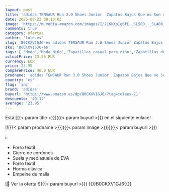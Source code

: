 ```yaml
---
layout: post
title: 'adidas TENSAUR Run 3.0 Shoes Junior  Zapatos Bajos Que no Son de fútbol Unisex Adulto  Clear Pink/Cloud White/Pulse Magenta  38 EU'
date: 2025-08-22 00:19:03
image: 'https://m.media-amazon.com/images/I/21KkXpIg6fL._SL500_._SL400_.jpg'
comments: true
category: ofertas
author: 'tole.es'
slug: 'B0CKXV1GJ6-es adidas TENSAUR Run 3.0 Shoes Junior Zapatos Bajos Que no...'
sku: 'B0CKXV1GJ6-es'
tags: [ 'Moda','Moda Niño','Zapatillas casual para niño','Zapatillas deportivas y de moda para niños','Zapatos de niño','adidas','zapatos','🇪🇸', ]
actualPrice: 23.95 EUR
currency: EUR
price: 23.95
comparePrice: 40.0 EUR
prodname: 'adidas TENSAUR Run 3.0 Shoes Junior  Zapatos Bajos Que no Son de fútbol Unisex Adulto  Clear Pink/Cloud White/Pulse Magenta  38 EU'
country: 'es'
flag: '🇪🇸'
brand: 'adidas'
buyurl: 'https://www.amazon.es/dp/B0CKXV1GJ6/?tag=tolees-21'
descuento: '40.12'
average: '23.95'
---
```


Está [{{< param title >}}]({{< param buyurl >}}) en el siguiente enlace!

[![{{< param prodname >}}]({{< param image >}})]({{< param buyurl >}})

ℹ️:

- Forro textil
- Cierre de cordones
- Suela y mediasuela de EVA
- Forro textil
- Horma clásica
- Empeine de malla

[🛒 Ver la oferta!!]({{< param buyurl >}})
{{<world>}}B0CKXV1GJ6{{</world>}}
